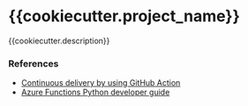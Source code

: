 {{cookiecutter.project_name}}
==============================

{{cookiecutter.description}}


### References
- [Continuous delivery by using GitHub Action](https://docs.microsoft.com/en-us/azure/azure-functions/functions-how-to-github-actions?tabs=python#prerequisites)
- [Azure Functions Python developer guide](https://docs.microsoft.com/en-us/azure/azure-functions/functions-reference-python?tabs=azurecli-linux%2Capplication-level)
